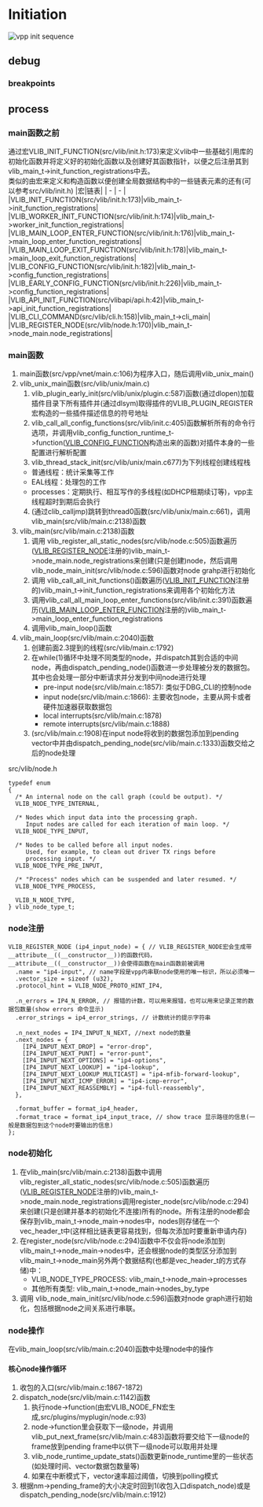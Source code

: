 # Initiation
![vpp init sequence](vpp-init-sequence.png)
## debug
### breakpoints
## process
### main函数之前
通过宏VLIB_INIT_FUNCTION(src/vlib/init.h:173)来定义vlib中一些基础引用库的初始化函数并将定义好的初始化函数以及创建好其函数指针，以便之后注册其到vlib_main_t->init_function_registrations中去。  
类似的由宏来定义和构造函数以便创建全局数据结构中的一些链表元素的还有(可以参考src/vlib/init.h)
|宏|链表|
| - | - |
|VLIB_INIT_FUNCTION(src/vlib/init.h:173)|vlib_main_t->init_function_registrations|
|VLIB_WORKER_INIT_FUNCTION(src/vlib/init.h:174)|vlib_main_t->worker_init_function_registrations|
|VLIB_MAIN_LOOP_ENTER_FUNCTION(src/vlib/init.h:176)|vlib_main_t->main_loop_enter_function_registrations|
|VLIB_MAIN_LOOP_EXIT_FUNCTION(src/vlib/init.h:178)|vlib_main_t->main_loop_exit_function_registrations|
|VLIB_CONFIG_FUNCTION(src/vlib/init.h:182)|vlib_main_t->config_function_registrations|
|VLIB_EARLY_CONFIG_FUNCTION(src/vlib/init.h:226)|vlib_main_t->config_function_registrations|
|VLIB_API_INIT_FUNCTION(src/vlibapi/api.h:42)|vlib_main_t->api_init_function_registrations|
|VLIB_CLI_COMMAND(src/vlib/cli.h:158)|vlib_main_t->cli_main|
|VLIB_REGISTER_NODE(src/vlib/node.h:170)|vlib_main_t->node_main.node_registrations|

### main函数
1. main函数(src/vpp/vnet/main.c:106)为程序入口，随后调用vlib_unix_main()
2. vlib_unix_main函数(src/vlib/unix/main.c)
   1. vlib_plugin_early_init(src/vlib/unix/plugin.c:587)函数(通过dlopen)加载插件目录下所有插件并(通过dlsym)取得插件的VLIB_PLUGIN_REGISTER宏构造的一些插件描述信息的符号地址 
   2.  vlib_call_all_config_functions(src/vlib/init.c:405)函数解析所有的命令行选项，并调用vlib_config_function_runtime_t->function([VLIB_CONFIG_FUNCTION](#main函数之前)构造出来的函数)对插件本身的一些配置进行解析配置
   3.  vlib_thread_stack_init(src/vlib/unix/main.c677)为下列线程创建线程栈
      - 普通线程：统计采集等工作
      - EAL线程：处理包的工作
      - processes：定期执行、相互写作的多线程(如DHCP租期续订等)，vpp主线程超时到期后会执行
   4. (通过clib_calljmp)跳转到thread0函数(src/vlib/unix/main.c:661)，调用vlib_main(src/vlib/main.c:2138)函数
3. vlib_main(src/vlib/main.c:2138)函数
   1. 调用 vlib_register_all_static_nodes(src/vlib/node.c:505)函数遍历([VLIB_REGISTER_NODE](#main函数之前)注册的)vlib_main_t->node_main.node_registrations来创建(只是创建)node，然后调用 vlib_node_main_init(src/vlib/node.c:596)函数对node grahp进行初始化
   2. 调用 vlib_call_all_init_functions()函数遍历([VLIB_INIT_FUNCTION](#main函数之前)注册的)vlib_main_t->init_function_registrations来调用各个初始化方法
   3. 调用vlib_call_all_main_loop_enter_functions(src/vlib/init.c:391)函数遍历([VLIB_MAIN_LOOP_ENTER_FUNCTION](#main函数之前)注册的)vlib_main_t->main_loop_enter_function_registrations
   4. 调用vlib_main_loop()函数
4. vlib_main_loop(src/vlib/main.c:2040)函数
   1. 创建前面2.3提到的线程(src/vlib/main.c:1792)
   2. 在while(1)循环中处理不同类型的node，并dispatch其到合适的中间node，再由dispatch_pending_node()函数进一步处理被分发的数据包。其中也会处理一部分中断请求并分发到中间node进行处理
      - pre-input node(src/vlib/main.c:1857): 类似于DBG_CLI的控制node
      - input node(src/vlib/main.c:1866): 主要收包node，主要从网卡或者硬件加速器获取数据包
      - local interrupts(src/vlib/main.c:1878)
      - remote interrupts(src/vlib/main.c:1888)
   3. (src/vlib/main.c:1908)在input node将收到的数据包添加到pending vector中并由dispatch_pending_node(src/vlib/main.c:1333)函数交给之后的node处理


src/vlib/node.h
```
typedef enum
{
  /* An internal node on the call graph (could be output). */
  VLIB_NODE_TYPE_INTERNAL,

  /* Nodes which input data into the processing graph.
     Input nodes are called for each iteration of main loop. */
  VLIB_NODE_TYPE_INPUT,

  /* Nodes to be called before all input nodes.
     Used, for example, to clean out driver TX rings before
     processing input. */
  VLIB_NODE_TYPE_PRE_INPUT,

  /* "Process" nodes which can be suspended and later resumed. */
  VLIB_NODE_TYPE_PROCESS,

  VLIB_N_NODE_TYPE,
} vlib_node_type_t;
```
### node注册
```
VLIB_REGISTER_NODE (ip4_input_node) = { // VLIB_REGISTER_NODE宏会生成带__attribute__((__constructor__))的函数代码，__attribute__((__constructor__))会使得函数在main函数前被调用
  .name = "ip4-input", // name字段是vpp内串联node使用的唯一标识，所以必须唯一
  .vector_size = sizeof (u32),
  .protocol_hint = VLIB_NODE_PROTO_HINT_IP4,

  .n_errors = IP4_N_ERROR, // 报错的计数，可以用来报错，也可以用来记录正常的数据包数量(show errors 命令显示)
  .error_strings = ip4_error_strings, // 计数统计的提示字符串

  .n_next_nodes = IP4_INPUT_N_NEXT, //next node的数量
  .next_nodes = {
    [IP4_INPUT_NEXT_DROP] = "error-drop",
    [IP4_INPUT_NEXT_PUNT] = "error-punt",
    [IP4_INPUT_NEXT_OPTIONS] = "ip4-options",
    [IP4_INPUT_NEXT_LOOKUP] = "ip4-lookup",
    [IP4_INPUT_NEXT_LOOKUP_MULTICAST] = "ip4-mfib-forward-lookup",
    [IP4_INPUT_NEXT_ICMP_ERROR] = "ip4-icmp-error",
    [IP4_INPUT_NEXT_REASSEMBLY] = "ip4-full-reassembly",
  },

  .format_buffer = format_ip4_header,
  .format_trace = format_ip4_input_trace, // show trace 显示路径的信息(一般是数据包到这个node时要输出的信息)
};
```
### node初始化
1. 在vlib_main(src/vlib/main.c:2138)函数中调用 vlib_register_all_static_nodes(src/vlib/node.c:505)函数遍历([VLIB_REGISTER_NODE](#main函数之前)注册的)vlib_main_t->node_main.node_registrations调用register_node(src/vlib/node.c:294)来创建(只是创建并基本的初始化不连接)所有的node。所有注册的node都会保存到vlib_main_t->node_main->nodes中，nodes则存储在一个vec_header_t中(这样相比链表更容易找到，但每次添加时要重新申请内存)
2. 在register_node(src/vlib/node.c:294)函数中不仅会将node添加到vlib_main_t->node_main->nodes中，还会根据node的类型区分添加到vlib_main_t->node_main另外两个数据结构(也都是vec_header_t的方式存储)中：
   - VLIB_NODE_TYPE_PROCESS: vlib_main_t->node_main->processes
   - 其他所有类型: vlib_main_t->node_main->nodes_by_type
3. 调用 vlib_node_main_init(src/vlib/node.c:596)函数对node graph进行初始化，包括根据node之间关系进行串联。
### node操作
在vlib_main_loop(src/vlib/main.c:2040)函数中处理node中的操作
#### 核心node操作循环
1. 收包的入口(src/vlib/main.c:1867-1872)
2. dispatch_node(src/vlib/main.c:1142)函数
   1. 执行node->function(由宏VLIB_NODE_FN宏生成,src/plugins/myplugin/node.c:93)
   2. node->function里会获取下一级node，并调用vlib_put_next_frame(src/vlib/main.c:483)函数将要交给下一级node的frame放到pending frame中以供下一级node可以取用并处理
   3. vlib_node_runtime_update_stats()函数更新node_runtime里的一些状态(如处理时间、vector数据包数量等)
   4. 如果在中断模式下，vector速率超过阈值，切换到polling模式
3. 根据nm->pending_frame的大小决定时回到1(收包入口dispatch_node)或是dispatch_pending_node(src/vlib/main.c:1912)